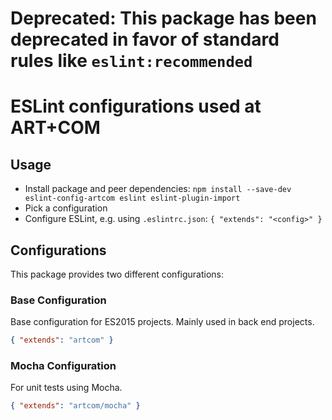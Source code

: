 # Deprecated: This package has been deprecated in favor of standard rules like `eslint:recommended`

# ESLint configurations used at ART+COM

## Usage

- Install package and peer dependencies: `npm install --save-dev eslint-config-artcom eslint eslint-plugin-import`
- Pick a configuration
- Configure ESLint, e.g. using `.eslintrc.json`: `{ "extends": "<config>" }`

## Configurations

This package provides two different configurations:

### Base Configuration

Base configuration for ES2015 projects. Mainly used in back end projects.

```json
{ "extends": "artcom" }
```

### Mocha Configuration

For unit tests using Mocha.

```json
{ "extends": "artcom/mocha" }
```
